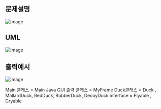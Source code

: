 ## 문제설명
![image](https://user-images.githubusercontent.com/43203949/226222801-cf6a70a9-4b1c-48b7-8612-7ef31dd3a7c4.png)

## UML
![image](https://user-images.githubusercontent.com/43203949/226241771-beaef0ce-b9ef-4100-b0ec-b470ad2da601.png)

## 출력예시
![image](https://user-images.githubusercontent.com/43203949/226241461-351f3cf8-6731-460c-a53e-95e3765b785f.png)

Main 클래스 = Main 
Java GUI 출력 클래스 = MyFrame 
Duck클래스 = Duck , MallardDuck, RedDuck, RubberDuck, DecoyDuck
interface = Flyable , Cryable
